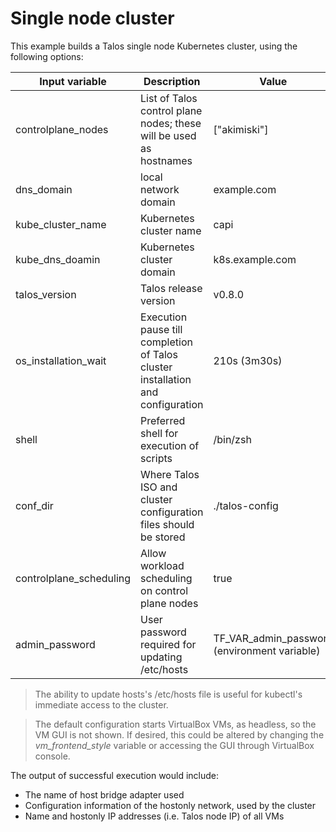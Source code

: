 # Single node cluster

This example builds a Talos single node Kubernetes cluster, using the following options:

|Input variable | Description | Value |
|---------|----------|---------|
|controlplane_nodes | List of Talos control plane nodes; these will be used as hostnames | ["akimiski"] |
|dns_domain | local network domain | example.com |
|kube_cluster_name | Kubernetes cluster name | capi |
|kube_dns_doamin | Kubernetes cluster domain | k8s.example.com |
|talos_version | Talos release version | v0.8.0 |
|os_installation_wait | Execution pause till completion  of Talos cluster installation and configuration | 210s (3m30s) |
|shell | Preferred shell for execution of scripts | /bin/zsh |
|conf_dir | Where Talos ISO and cluster configuration files should be stored | ./talos-config |
|controlplane_scheduling | Allow workload scheduling on control plane nodes | true |
|admin_password | User password required for updating /etc/hosts | TF_VAR_admin_password (environment variable) |

> The ability to update hosts's /etc/hosts file is useful for kubectl's immediate access to the cluster.

>The default configuration starts VirtualBox VMs, as headless, so the VM GUI is not shown. If desired, this could be altered by changing the _vm_frontend_style_ variable or accessing the GUI through VirtualBox console.

The output of successful execution would include:

- The name of host bridge adapter used
- Configuration information of the hostonly network, used by the cluster
- Name and hostonly IP addresses (i.e. Talos node IP) of all VMs

